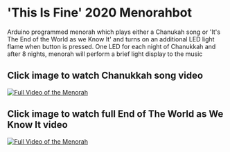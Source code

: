 # 'This Is Fine' 2020 Menorahbot
Arduino programmed menorah which plays either a Chanukah song or 'It's The End of the World as we Know It' and turns on an additional LED light flame when button is pressed. One LED for each night of Chanukkah and after 8 nights, menorah will perform a brief light display to the music

## Click image to watch Chanukkah song video
[![Full Video of the Menorah](https://i.ibb.co/7jTyG7t/Image-from-i-OS.jpg)](https://youtu.be/guHcGGm33To)

## Click image to watch full End of The World as We Know It video
[![Full Video of the Menorah](https://i.ibb.co/y5726Jw/Image-from-i-OS.jpg)](https://youtu.be/CITmACc7Exc)
